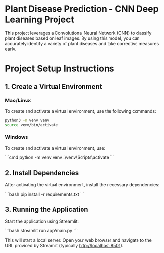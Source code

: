 # Plant Disease Prediction - CNN Deep Learning Project

This project leverages a Convolutional Neural Network (CNN) to classify plant diseases based on leaf images. By using this model, you can accurately identify a variety of plant diseases and take corrective measures early.

# Project Setup Instructions

## 1. Create a Virtual Environment

### Mac/Linux
To create and activate a virtual environment, use the following commands:

```bash
python3 -m venv venv
source venv/bin/activate
```

### Windows
To create and activate a virtual environment, use:

\`\`\`cmd
python -m venv venv
.\\venv\\Scripts\\activate
\`\`\`

## 2. Install Dependencies

After activating the virtual environment, install the necessary dependencies:

\`\`\`bash
pip install -r requirements.txt
\`\`\`

## 3. Running the Application

Start the application using Streamlit:

\`\`\`bash
streamlit run app/main.py
\`\`\`

This will start a local server. Open your web browser and navigate to the URL provided by Streamlit (typically [http://localhost:8501](http://localhost:8501)).

